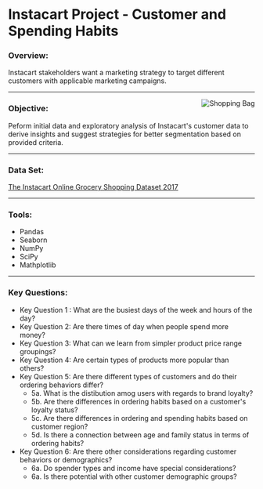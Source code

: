 # Instacart Project - Customer and Spending Habits
### Overview:
Instacart stakeholders want a marketing strategy to target different customers with applicable marketing campaigns.
_________________________________
<img align="right" src="https://user-images.githubusercontent.com/98825216/157283444-44f73149-7984-407f-83e7-4fc6a0cbd50f.jpg" alt="Shopping Bag">

### Objective:
Peform initial data and exploratory analysis of Instacart's customer data to derive insights and suggest strategies for better segmentation based on provided criteria.
_________________________________
### Data Set:
[The Instacart Online Grocery Shopping Dataset 2017](https://www.instacart.com/datasets/grocery-shopping-2017)
_________________________________
### Tools:
* Pandas
* Seaborn 
* NumPy
* SciPy
* Mathplotlib
________________________________

### Key Questions:
* Key Question 1 : What are the busiest days of the week and hours of the day?
* Key Question 2: Are there times of day when people spend more money?
* Key Question 3: What can we learn from simpler product price range groupings?
* Key Question 4: Are certain types of products more popular than others?
* Key Question 5: Are there different types of customers and do their ordering behaviors differ?
  * 5a. What is the distibution amog users with regards to brand loyalty?
  * 5b. Are there differences in ordering habits based on a customer's loyalty status?
  * 5c. Are there differences in ordering and spending habits based on customer region?
  * 5d. Is there a connection between age and family status in terms of ordering habits?
* Key Question 6: Are there other considerations regarding customer behaviors or demographics?
  * 6a. Do spender types and income have special considerations?
  * 6a. Is there potential with other customer demographic groups?
